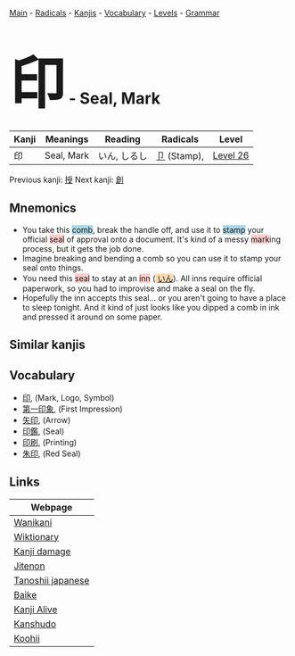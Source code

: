 <style> bigfont {font-size: 100px}</style>
[Main](../index.md) -
[Radicals](../radicals.md) -
[Kanjis](../kanjis.md) -
[Vocabulary](../vocabulary.md) -
[Levels](../levels.md) -
[Grammar](../grammar.md)
# <bigfont> 印</bigfont> - Seal, Mark 

| Kanji | Meanings | Reading | Radicals | Level |
| --- | --- | --- | --- | --- |
| 印 | Seal, Mark | いん, しるし | [卩](../radicals/卩.md) (Stamp),  | [Level 26](../levels/wk_level26.md) |

Previous kanji: [授](授.md) Next kanji: [創](創.md) 

## Mnemonics
 * You take this <span style="background-color:#ADD8E6"> comb</span>, break the handle off, and use it to <span style="background-color:#ADD8E6"> stamp</span> your official <span style="background-color:#ffcccb"> seal</span> of approval onto a document. It's kind of a messy <span style="background-color:#ffcccb"> mark</span>ing process, but it gets the job done.
* Imagine breaking and bending a comb so you can use it to stamp your seal onto things.
* You need this <span style="background-color:#ffcccb"> seal</span> to stay at an <span style="background-color:#ffcccb"> inn</span> (<span style="background-color:#fed8b1"> [いん](https://jisho.org/search/いん)</span>). All inns require official paperwork, so you had to improvise and make a seal on the fly.
* Hopefully the inn accepts this seal... or you aren't going to have a place to sleep tonight. And it kind of just looks like you dipped a comb in ink and pressed it around on some paper.


## Similar kanjis
 


## Vocabulary
 * [印](../vocabulary/印.md), (Mark, Logo, Symbol)
* [第一印象](../vocabulary/印.md), (First Impression)
* [矢印](../vocabulary/印.md), (Arrow)
* [印鑑](../vocabulary/印.md), (Seal)
* [印刷](../vocabulary/印.md), (Printing)
* [朱印](../vocabulary/印.md), (Red Seal)



## Links 

| Webpage |
| --- |
| [Wanikani          ](https://www.wanikani.com/kanji/印) |
| [Wiktionary        ](https://en.wiktionary.org/wiki/印) |
| [Kanji damage      ](http://www.kanjidamage.com/kanji/search?utf8=✓&q=印) |
| [Jitenon           ](https://jitenon.com/kanji/印) |
| [Tanoshii japanese ](https://www.tanoshiijapanese.com/dictionary/kanji.cfm?k=印) |
| [Baike             ](https://baike.baidu.com/item/印) |
| [Kanji Alive       ](https://app.kanjialive.com/印) |
| [Kanshudo          ](https://www.kanshudo.com/searchmn?q=印) |
| [Koohii            ](https://kanji.koohii.com/study/kanji/印) |
